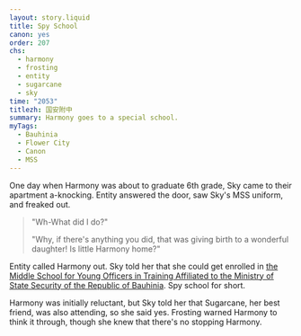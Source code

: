 ```yaml
---
layout: story.liquid
title: Spy School
canon: yes
order: 207
chs:
  - harmony
  - frosting
  - entity
  - sugarcane
  - sky
time: "2053"
titlezh: 国安附中
summary: Harmony goes to a special school.
myTags:
  - Bauhinia
  - Flower City
  - Canon
  - MSS
---
```


One day when Harmony was about to graduate 6th grade, Sky came to their apartment a-knocking. Entity answered the door, saw Sky's MSS uniform, and freaked out.

> "Wh-What did I do?"
>
> "Why, if there's anything you did, that was giving birth to a wonderful daughter! Is little Harmony home?"

Entity called Harmony out. Sky told her that she could get enrolled in [the Middle School for Young Officers in Training Affiliated to the Ministry of State Security of the Republic of Bauhinia](/world/bauhinia/flower-city/spy-school/). Spy school for short.

Harmony was initially reluctant, but Sky told her that Sugarcane, her best friend, was also attending, so she said yes. Frosting warned Harmony to think it through, though she knew that there's no stopping Harmony.
